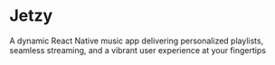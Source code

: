 # Jetzy
A dynamic React Native music app delivering personalized playlists, seamless streaming, and a vibrant user experience at your fingertips
